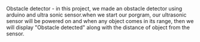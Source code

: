 Obstacle detector - in this project, we made an obstacle detector using arduino and ultra sonic sensor.when we start our porgram, our ultrasonic sensor will be powered on and when any object comes in its range, then we will display "Obstacle detected" along with the distance of object from the sensor.